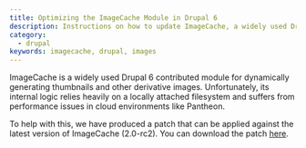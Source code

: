 ```yaml
---
title: Optimizing the ImageCache Module in Drupal 6
description: Instructions on how to update ImageCache, a widely used Drupal 6 contributed module.
category:
  - drupal
keywords: imagecache, drupal, images
---
```

ImageCache is a widely used Drupal 6 contributed module for dynamically generating thumbnails and other derivative images. Unfortunately, its internal logic relies heavily on a locally attached filesystem and suffers from performance issues in cloud environments like Pantheon.

To help with this, we have produced a patch that can be applied against the latest version of ImageCache (2.0-rc2). You can download the patch [here](http://pantheon-content.s3.amazonaws.com/patches/imagecache_pantheon.patch).
